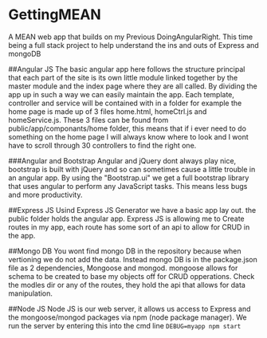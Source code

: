# GettingMEAN
A MEAN web app that builds on my Previous DoingAngularRight. This time being a full stack project to help understand the ins and outs of Express and mongoDB

##Angular JS
The basic angular app here follows the structure principal that each part of the site is its own little module linked together by the master module and the index page where they are all called. By dividing the app up in such a way we can easily maintain the app. Each template, controller and service will be contained with in a folder for example the home page is made up of 3 files home.html, homeCtrl.js and homeService.js. These 3 files can be found from public/app/componants/home folder, this means that if i ever need to do something on the home page I will always know where to look and I wont have to scroll through 30 controllers to find the right one.

###Angular and Bootstrap
Angular and jQuery dont always play nice, bootstrap is built with jQuery and so can sometimes cause a little trouble in an angular app. By using the "Bootstrap.ui" we get a full bootstrap library that uses angular to perform any JavaScript tasks. This means less bugs and more productivity. 

##Express JS
Usind Express JS Generator we have a basic app lay out. the public folder holds the angular app. Express JS is allowing me to Create routes in my app, each route has some sort of an api to allow for CRUD in the app. 

##Mongo DB
You wont find mongo DB in the repository because when vertioning we do not add the data. Instead mongo DB is in the package.json file as 2 dependencies, Mongoose and mongod. mongoose allows for schema to be created to base my objects off for CRUD opperations. Check the modles dir or any of the routes, they hold the api that allows for data manipulation.

##Node JS
Node JS is our web server, it allows us access to Express and the mongoose/mongod packages via npm (node package manager). We run the server by entering this into the cmd line `DEBUG=myapp npm start`
